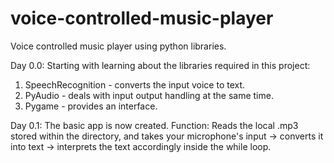 # voice-controlled-music-player
Voice controlled music player using python libraries.

Day 0.0: Starting with learning about the libraries required in this project:
1. SpeechRecognition - converts the input voice to text.
2. PyAudio - deals with input output handling at the same time.
3. Pygame - provides an interface.

Day 0.1: The basic app is now created.
Function: Reads the local .mp3 stored within the directory, and takes your microphone's input -> converts it into text -> interprets the text accordingly inside the while loop.

